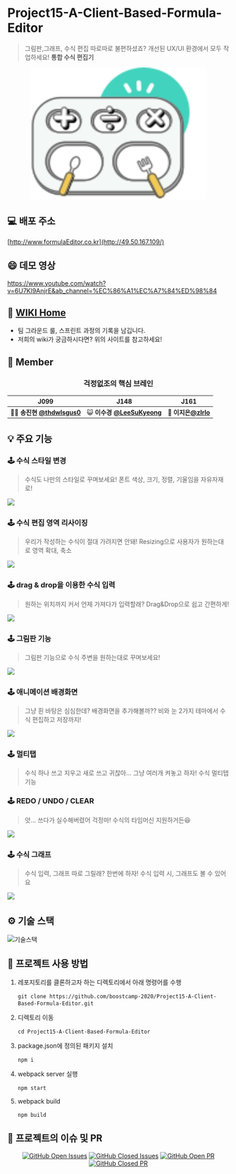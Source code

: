 # Project15-A-Client-Based-Formula-Editor
> 그림판,그래프, 수식 편집 따로따로 불편하셨죠? 
> 개선된 UX/UI 환경에서 모두 작업하세요! **통합 수식 편집기**
<p align="center">
<img src="./src/utils/svg/header/logo.svg" width="400" height="300"></p>

## 💻 배포 주소 
  [http://www.formulaEditor.co.kr](http://49.50.167.109/)
<!--  - http://49.50.167.109/ -->

## :smile: 데모 영상
  https://www.youtube.com/watch?v=6U7Kl9AnjrE&ab_channel=%EC%86%A1%EC%A7%84%ED%98%84
## 📖 [WIKI Home](https://github.com/boostcamp-2020/Project15-A-Client-Based-Formula-Editor/wiki)
 - 팀 그라운드 룰, 스프린트 과정의 기록을 남깁니다.
 - 저희의 wiki가 궁금하시다면? 위의 사이트를 참고하세요!


## 👬 Member

### <center>**걱정없조**의 핵심 브레인</center>

|J099 |J148 | J161 |
| :--:| :--:|  :--:  |
| 👨‍🏫 **송진현** [**@thdwlsgus0**](https://github.com/thdwlsgus0) | 😺 **이수경** [**@LeeSuKyeong**](https://github.com/LeeSuKyeong) | 🐑 **이지은**[**@zlrlo**](https://github.com/zlrlo) 

## 💡 주요 기능
### 🕹 수식 스타일 변경
> 수식도 나만의 스타일로 꾸며보세요! 폰트 색상, 크기, 정렬, 기울임을 자유자재로! 

![](https://i.imgur.com/GfafhtZ.gif)

### 🕹 수식 편집 영역 리사이징
> 우리가 작성하는 수식이 절대 가려지면 안돼! Resizing으로 사용자가 원하는대로 영역 확대, 축소

![](https://i.imgur.com/rAgfql7.gif)

### 🕹 drag & drop을 이용한 수식 입력 
> 원하는 위치까지 커서 언제 가져다가 입력할래? Drag&Drop으로 쉽고 간편하게!

![](https://i.imgur.com/KixBmRO.gif)

### 🕹 그림판 기능
> 그림판 기능으로 수식 주변을 원하는대로 꾸며보세요!

![](https://i.imgur.com/rn9hyEK.gif)

### 🕹 애니메이션 배경화면
> 그냥 흰 바탕은 심심한데? 배경화면을 추가해볼까?? 비와 눈 2가지 테마에서 수식 편집하고 저장까지!

![](https://i.imgur.com/A5di1RI.gif)

### 🕹 멀티탭
> 수식 하나 쓰고 지우고 새로 쓰고 귀찮아... 그냥 여러개 켜놓고 하자! 수식 멀티탭 기능

### 🕹 REDO / UNDO / CLEAR
> 앗... 쓰다가 실수해버렸어 걱정마! 수식의 타임머신 지원하거든😆

![](https://i.imgur.com/zXxuEYc.gif)

### 🕹 수식 그래프
> 수식 입력, 그래프 따로 그릴래? 한번에 하자! 수식 입력 시, 그래프도 볼 수 있어요

![](https://i.imgur.com/lCh3Gkn.gif)


## ⚙️ 기술 스택
![기술스택](https://i.imgur.com/jO8u4pC.png)

## :book: 프로젝트 사용 방법

1. 레포지토리를 클론하고자 하는 디렉토리에서 아래 명령어를 수행

   ```
   git clone https://github.com/boostcamp-2020/Project15-A-Client-Based-Formula-Editor.git
   ```

2. 디렉토리 이동
   ```
   cd Project15-A-Client-Based-Formula-Editor
   ```
   
3. package.json에 정의된 패키지 설치
   ```
   npm i
   ```

4. webpack server 실행
   ```
   npm start
   ```
5. webpack build
   ```
   npm build
   ```
   
## 👬 프로젝트의 이슈 및 PR
<center>

[![GitHub Open Issues](https://img.shields.io/github/issues-raw/boostcamp-2020/Project15-A-Client-Based-Formula-Editor?color=green)](https://github.com/boostcamp-2020/Project15-A-Client-Based-Formula-Editor/issues) [![GitHub Closed Issues](https://img.shields.io/github/issues-closed-raw/boostcamp-2020/Project15-A-Client-Based-Formula-Editor?color=red)](https://github.com/boostcamp-2020/Project15-A-Client-Based-Formula-Editor/issues) [![GitHub Open PR](https://img.shields.io/github/issues-pr-raw/boostcamp-2020/Project15-A-Client-Based-Formula-Editor?color=green)](https://github.com/boostcamp-2020/Project15-A-Client-Based-Formula-Editor/issues) [![GitHub Closed PR](https://img.shields.io/github/issues-pr-closed-raw/boostcamp-2020/Project15-A-Client-Based-Formula-Editor?color=red)](https://github.com/boostcamp-2020/Project15-A-Client-Based-Formula-Editor/issues)

</center>

